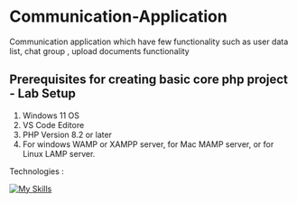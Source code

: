 # Communication-Application
Communication application which have few functionality such as user data list, chat group , upload documents functionality

## Prerequisites for creating basic core php project - Lab Setup
1. Windows 11 OS
2. VS Code Editore 
3. PHP Version 8.2 or later
4. For windows WAMP or XAMPP server, for Mac MAMP server, or for Linux LAMP server.

Technologies :

[![My Skills](https://skillicons.dev/icons?i=html,css,js,bootstrap,php)](https://skillicons.dev)
